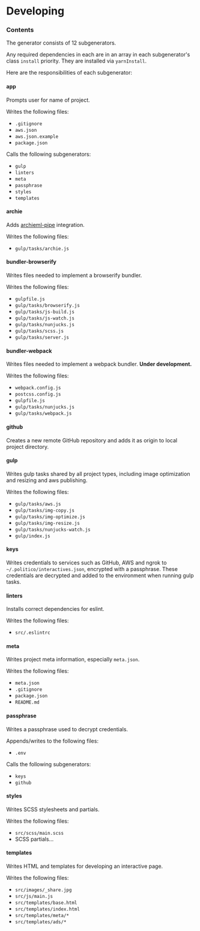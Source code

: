 # Developing

### Contents

The generator consists of 12 subgenerators.

Any required dependencies in each are in an array in each subgenerator's class `install` priority. They are installed via `yarnInstall`.

Here are the responsibilities of each subgenerator:

#### app
Prompts user for name of project.

Writes the following files:
- `.gitignore`
- `aws.json`
- `aws.json.example`
- `package.json`

Calls the following subgenerators:
- `gulp`
- `linters`
- `meta`
- `passphrase`
- `styles`
- `templates`

#### archie
Adds [archieml-pipe](https://github.com/The-Politico/archieml-pipe/) integration.

Writes the following files:
- `gulp/tasks/archie.js`


#### bundler-browserify
Writes files needed to implement a browserify bundler.

Writes the following files:
- `gulpfile.js`
- `gulp/tasks/browserify.js`
- `gulp/tasks/js-build.js`
- `gulp/tasks/js-watch.js`
- `gulp/tasks/nunjucks.js`
- `gulp/tasks/scss.js`
- `gulp/tasks/server.js`

#### bundler-webpack
Writes files needed to implement a webpack bundler. **Under development.**

Writes the following files:
- `webpack.config.js`
- `postcss.config.js`
- `gulpfile.js`
- `gulp/tasks/nunjucks.js`
- `gulp/tasks/webpack.js`

#### github
Creates a new remote GitHub repository and adds it as origin to local project directory.

#### gulp
Writes gulp tasks shared by all project types, including image optimization and resizing and aws publishing.

Writes the following files:
- `gulp/tasks/aws.js`
- `gulp/tasks/img-copy.js`
- `gulp/tasks/img-optimize.js`
- `gulp/tasks/img-resize.js`
- `gulp/tasks/nunjucks-watch.js`
- `gulp/index.js`

#### keys
Writes credentials to services such as GitHub, AWS and ngrok to `~/.politico/interactives.json`, encrypted with a passphrase. These credentials are decrypted and added to the environment when running gulp tasks.

#### linters
Installs correct dependencies for eslint.

Writes the following files:
- `src/.eslintrc`

#### meta
Writes project meta information, especially `meta.json`.

Writes the following files:
- `meta.json`
- `.gitignore`
- `package.json`
- `README.md`

#### passphrase
Writes a passphrase used to decrypt credentials.

Appends/writes to the following files:
- `.env`

Calls the following subgenerators:
- `keys`
- `github`

#### styles
Writes SCSS stylesheets and partials.

Writes the following files:
- `src/scss/main.scss`
- SCSS partials...

#### templates
Writes HTML and  templates for developing an interactive page.

Writes the following files:
- `src/images/_share.jpg`
- `src/js/main.js`
- `src/templates/base.html`
- `src/templates/index.html`
- `src/templates/meta/*`
- `src/templates/ads/*`
